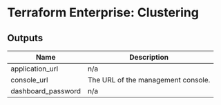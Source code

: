 # Terraform Enterprise: Clustering

## Outputs

| Name | Description |
|------|-------------|
| application\_url | n/a |
| console\_url | The URL of the management console. |
| dashboard\_password | n/a |


